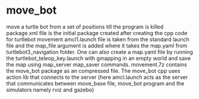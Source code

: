 # move_bot
move a turtle bot from a set of positions till the program is killed
package.xml file is the initial package created after creating the cpp code for turtlebot movement
amcl1.launch file is taken from the standard launch file and the map_file argument is added where it takes the map.yaml from turtlebot3_navigation folder.
One can also create a map.yaml file by running the turtlebot_teleop_key.launch with gmapping in an empty world and save the map using map_server map_saver commands.
movement.7z contains the move_bot package as an compressed file.
The move_bot cpp uses action lib that connects to the server (here amcl.launch acts as the server that communicates between move_base file, move_bot program and the simulators namely rviz and gazebo)
